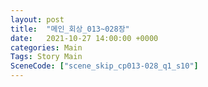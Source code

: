 ```yaml
---
layout: post
title:  "메인_회상_013~028장"
date:   2021-10-27 14:00:00 +0000
categories: Main
Tags: Story Main
SceneCode: ["scene_skip_cp013-028_q1_s10"]
---
```

